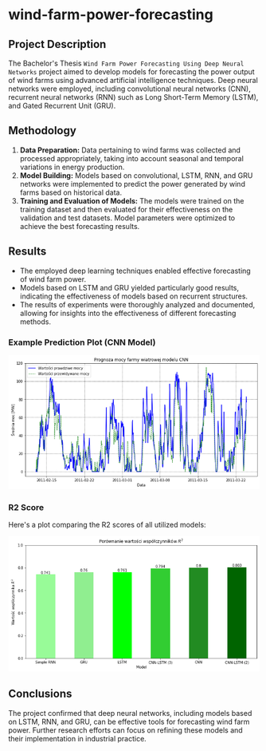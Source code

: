 # wind-farm-power-forecasting

## Project Description
The Bachelor's Thesis `Wind Farm Power Forecasting Using Deep Neural Networks` project aimed to develop models for forecasting the power output of wind farms using advanced artificial intelligence techniques. Deep neural networks were employed, including convolutional neural networks (CNN), recurrent neural networks (RNN) such as Long Short-Term Memory (LSTM), and Gated Recurrent Unit (GRU).

## Methodology
1. **Data Preparation:** Data pertaining to wind farms was collected and processed appropriately, taking into account seasonal and temporal variations in energy production.
2. **Model Building:** Models based on convolutional, LSTM, RNN, and GRU networks were implemented to predict the power generated by wind farms based on historical data.
3. **Training and Evaluation of Models:** The models were trained on the training dataset and then evaluated for their effectiveness on the validation and test datasets. Model parameters were optimized to achieve the best forecasting results.

## Results
- The employed deep learning techniques enabled effective forecasting of wind farm power.
- Models based on LSTM and GRU yielded particularly good results, indicating the effectiveness of models based on recurrent structures.
- The results of experiments were thoroughly analyzed and documented, allowing for insights into the effectiveness of different forecasting methods.

### Example Prediction Plot (CNN Model)
![CNN Prediction Plot](visualizations/CNN.png)

### R2 Score
Here's a plot comparing the R2 scores of all utilized models:

![R2 Score](visualizations/R2score.png)

## Conclusions
The project confirmed that deep neural networks, including models based on LSTM, RNN, and GRU, can be effective tools for forecasting wind farm power. Further research efforts can focus on refining these models and their implementation in industrial practice.